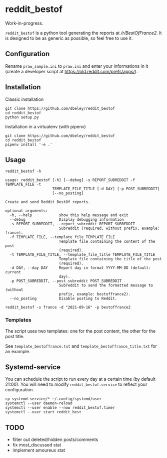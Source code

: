 # reddit_bestof

Work-in-progress.

`reddit_bestof` is a python tool generating the reports at */r/BestOfFrance2*. It is designed to be as generic as possible, so feel free to use it.

## Configuration

Rename `praw_sample.ini` to `praw.ini` and enter your informations in it (create a developer script at https://old.reddit.com/prefs/apps/).

## Installation

Classic installation
```
git clone https://github.com/dbeley/reddit_bestof
cd reddit_bestof
python setup.py
```

Installation in a virtualenv (with pipenv)
```
git clone https://github.com/dbeley/reddit_bestof
cd reddit_bestof
pipenv install '-e .'
```

## Usage

```
reddit_bestof -h
```

```
usage: reddit_bestof [-h] [--debug] -s REPORT_SUBREDDIT -f TEMPLATE_FILE -t
                     TEMPLATE_FILE_TITLE [-d DAY] [-p POST_SUBREDDIT]
                     [--no_posting]

Create and send Reddit BestOf reports.

optional arguments:
  -h, --help            show this help message and exit
  --debug               Display debugging information
  -s REPORT_SUBREDDIT, --report_subreddit REPORT_SUBREDDIT
                        Subreddit (required, without prefix, example: france).
  -f TEMPLATE_FILE, --template_file TEMPLATE_FILE
                        Template file containing the content of the post
                        (required).
  -t TEMPLATE_FILE_TITLE, --template_file_title TEMPLATE_FILE_TITLE
                        Template file containing the title of the post
                        (required).
  -d DAY, --day DAY     Report day in format YYYY-MM-DD (default: current
                        day).
  -p POST_SUBREDDIT, --post_subreddit POST_SUBREDDIT
                        Subreddit to send the formatted message to (without
                        prefix, example: bestoffrance2).
  --no_posting          Disable posting to Reddit.
```

```
reddit_bestof -s france -d "2021-09-16" -p bestoffrance2
```

### Templates

The script uses two templates: one for the post content, the other for the post title.

See `template_bestoffrance.txt` and `template_bestoffrance_title.txt` for an example.

## Systemd-service

You can schedule the script to run every day at a certain time (by default 21:00). You will need to modify `reddit_bestof.service` to reflect your configuration.

```
cp systemd-service/* ~/.config/systemd/user
systemctl --user daemon-reload
systemctl --user enable --now reddit_bestof.timer
systemctl --user start reddit_best
```

## TODO

- filter out deleted/hidden posts/comments
- fix most_discussed stat
- implement amoureux stat
